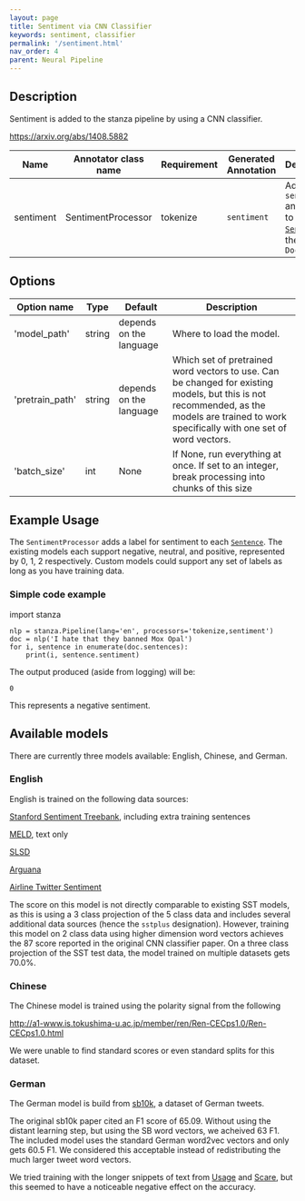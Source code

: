 ```yaml
---
layout: page
title: Sentiment via CNN Classifier
keywords: sentiment, classifier
permalink: '/sentiment.html'
nav_order: 4
parent: Neural Pipeline
---
```


## Description

Sentiment is added to the stanza pipeline by using a CNN classifier.

https://arxiv.org/abs/1408.5882

| Name | Annotator class name | Requirement | Generated Annotation | Description |
| --- | --- | --- | --- | --- |
| sentiment | SentimentProcessor | tokenize | `sentiment` | Adds the `sentiment` annotation to each [`Sentence`](data_objects.md#sentence) in the `Document` |

## Options

| Option name | Type | Default | Description |
| --- | --- | --- | --- |
| 'model_path' | string | depends on the language | Where to load the model. |
| 'pretrain_path' | string | depends on the language | Which set of pretrained word vectors to use. Can be changed for existing models, but this is not recommended, as the models are trained to work specifically with one set of word vectors. |
| 'batch_size' | int | None | If None, run everything at once.  If set to an integer, break processing into chunks of this size |

## Example Usage

The `SentimentProcessor` adds a label for sentiment to each
[`Sentence`](data_objects.md#sentence).  The existing models each
support negative, neutral, and positive, represented by 0, 1, 2
respectively.  Custom models could support any set of labels as long
as you have training data.

### Simple code example

import stanza

```
nlp = stanza.Pipeline(lang='en', processors='tokenize,sentiment')
doc = nlp('I hate that they banned Mox Opal')
for i, sentence in enumerate(doc.sentences):
    print(i, sentence.sentiment)
```

The output produced (aside from logging) will be:

```
0
```

This represents a negative sentiment.

## Available models

There are currently three models available: English, Chinese, and German.

### English

English is trained on the following data sources:

[Stanford Sentiment Treebank](https://github.com/stanfordnlp/sentiment-treebank), including extra training sentences

[MELD](https://github.com/declare-lab/MELD/tree/master/data/MELD), text only

[SLSD](https://archive.ics.uci.edu/ml/datasets/Sentiment+Labelled+Sentences)

[Arguana](http://argumentation.bplaced.net/arguana/data)

[Airline Twitter Sentiment](https://www.kaggle.com/crowdflower/twitter-airline-sentiment/data)

The score on this model is not directly comparable to existing SST
models, as this is using a 3 class projection of the 5 class data and
includes several additional data sources (hence the `sstplus`
designation).  However, training this model on 2 class data using
higher dimension word vectors achieves the 87 score reported in the
original CNN classifier paper.  On a three class projection of the
SST test data, the model trained on multiple datasets gets 70.0%.

### Chinese

The Chinese model is trained using the polarity signal from the following 

http://a1-www.is.tokushima-u.ac.jp/member/ren/Ren-CECps1.0/Ren-CECps1.0.html

We were unable to find standard scores or even standard splits for this dataset.

### German

The German model is build from
[sb10k](https://www.spinningbytes.com/resources/germansentiment/),
a dataset of German tweets.

The original sb10k paper cited an F1 score of 65.09.  Without using
the distant learning step, but using the SB word vectors, we acheived
63 F1.  The included model uses the standard German word2vec vectors
and only gets 60.5 F1.  We considered this acceptable instead of
redistributing the much larger tweet word vectors.

We tried training with the longer snippets of text from
[Usage](https://www.romanklinger.de/usagecorpus/) and
[Scare](https://www.romanklinger.de/scare/), but this seemed to have a
noticeable negative effect on the accuracy.
